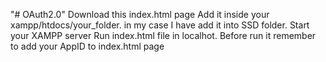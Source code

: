 "# OAuth2.0" 
Download this index.html page
Add it inside your xampp/htdocs/your_folder. in my case I have add it into SSD folder.
Start your XAMPP server
Run index.html file in localhot. 
Before run it remember to add your AppID to index.html page
